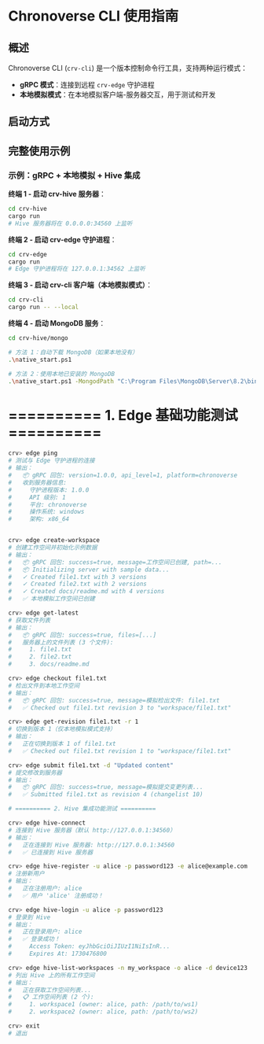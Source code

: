 # Chronoverse CLI 使用指南

## 概述

Chronoverse CLI (`crv-cli`) 是一个版本控制命令行工具，支持两种运行模式：
- **gRPC 模式**：连接到远程 `crv-edge` 守护进程
- **本地模拟模式**：在本地模拟客户端-服务器交互，用于测试和开发

## 启动方式

## 完整使用示例

### 示例：gRPC + 本地模拟 + Hive 集成

**终端 1 - 启动 crv-hive 服务器**：
```bash
cd crv-hive
cargo run
# Hive 服务器将在 0.0.0.0:34560 上监听
```

**终端 2 - 启动 crv-edge 守护进程**：
```bash
cd crv-edge
cargo run
# Edge 守护进程将在 127.0.0.1:34562 上监听
```

**终端 3 - 启动 crv-cli 客户端（本地模拟模式）**：
```bash
cd crv-cli
cargo run -- --local
```

**终端 4 - 启动 MongoDB 服务**：
```bash
cd crv-hive/mongo

# 方法 1：自动下载 MongoDB（如果本地没有）
.\native_start.ps1

# 方法 2：使用本地已安装的 MongoDB
.\native_start.ps1 -MongodPath "C:\Program Files\MongoDB\Server\8.2\bin\mongod.exe"
```


# ========== 1. Edge 基础功能测试 ==========

```bash
crv> edge ping
# 测试与 Edge 守护进程的连接
# 输出：
#   📦 gRPC 回包: version=1.0.0, api_level=1, platform=chronoverse
#   收到服务器信息:
#     守护进程版本: 1.0.0
#     API 级别: 1
#     平台: chronoverse
#     操作系统: windows
#     架构: x86_64


crv> edge create-workspace
# 创建工作空间并初始化示例数据
# 输出：
#   📦 gRPC 回包: success=true, message=工作空间已创建, path=...
#   📦 Initializing server with sample data...
#   ✓ Created file1.txt with 3 versions
#   ✓ Created file2.txt with 2 versions
#   ✓ Created docs/readme.md with 4 versions
#   ✅ 本地模拟工作空间已创建

crv> edge get-latest
# 获取文件列表
# 输出：
#   📦 gRPC 回包: success=true, files=[...]
#   服务器上的文件列表 (3 个文件):
#     1. file1.txt
#     2. file2.txt
#     3. docs/readme.md

crv> edge checkout file1.txt
# 检出文件到本地工作空间
# 输出：
#   📦 gRPC 回包: success=true, message=模拟检出文件: file1.txt
#   ✅ Checked out file1.txt revision 3 to "workspace/file1.txt"

crv> edge get-revision file1.txt -r 1
# 切换到版本 1（仅本地模拟模式支持）
# 输出：
#   正在切换到版本 1 of file1.txt
#   ✅ Checked out file1.txt revision 1 to "workspace/file1.txt"

crv> edge submit file1.txt -d "Updated content"
# 提交修改到服务器
# 输出：
#   📦 gRPC 回包: success=true, message=模拟提交变更列表...
#   ✅ Submitted file1.txt as revision 4 (changelist 10)

# ========== 2. Hive 集成功能测试 ==========

crv> edge hive-connect
# 连接到 Hive 服务器（默认 http://127.0.0.1:34560）
# 输出：
#   正在连接到 Hive 服务器: http://127.0.0.1:34560
#   ✅ 已连接到 Hive 服务器

crv> edge hive-register -u alice -p password123 -e alice@example.com
# 注册新用户
# 输出：
#   正在注册用户: alice
#   ✅ 用户 'alice' 注册成功！

crv> edge hive-login -u alice -p password123
# 登录到 Hive
# 输出：
#   正在登录用户: alice
#   ✅ 登录成功！
#     Access Token: eyJhbGciOiJIUzI1NiIsInR...
#     Expires At: 1730476800

crv> edge hive-list-workspaces -n my_workspace -o alice -d device123
# 列出 Hive 上的所有工作空间
# 输出：
#   正在获取工作空间列表...
#   📋 工作空间列表 (2 个):
#     1. workspace1 (owner: alice, path: /path/to/ws1)
#     2. workspace2 (owner: alice, path: /path/to/ws2)

crv> exit
# 退出
```